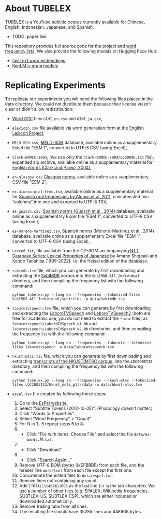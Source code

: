 # About TUBELEX

TUBELEX is a YouTube subtitle corpus currently available for Chinese, English, Indonesian, Japanese, and Spanish.

- TODO: paper link

This repository provides full source code for the project and [word frequency lists](frequencies). We also provide the following models on Hugging Face Hub:

- [fastText word embeddings](https://huggingface.co/naist-nlp/tubelex-fasttext)
- [KenLM n-gram models](https://huggingface.co/naist-nlp/tubelex-kenlm)


# Replicating Experiments

To replicate our experiments you will need the following files placed in the data directory. We could not distribute them because their license wasn't clear or didn't allow redistribution:

- [Word GINI](https://sociocom.naist.jp/word-gini-en/) files `GINI_en.csv` and `GINI_ja.csv`,
- `elexicon.csv` file available via word generation form at the [English Lexicon Project](https://elexicon.wustl.edu),
- `MELD-SCH.csv`, [MELD-SCH](https://link.springer.com/article/10.3758/s13428-017-0944-0#Sec13) database, available online as a supplementary Excel file "ESM 1", converted to UTF-8 CSV (using Excel),
- `Clark-BRMIC-2004`, (we use only the `Clark-BRMIC-2004/cp2004b.txt` file), expanded zip archive, available online as a supplementary material for [English norms (Clark and Paivio, 2004)](https://link.springer.com/article/10.3758/BF03195584#SecESM1),
- `en-glasgow.csv` [Glasgow norms](https://link.springer.com/article/10.3758/s13428-018-1099-3#Sec13), available online as a supplementary CSV file "ESM 2",
- `es-alonso-oral-freq.tsv`, available online as a supplementary material for [Spanish oral frequencies by Alonso et al. 2011](https://link.springer.com/article/10.3758/s13428-011-0062-3#SecESM1), concatenated two “columns” into one and exported to UTF-8 TSV,
- `es-guasch.csv`, [Spanish norms (Guasch et al., 2014)](https://link.springer.com/article/10.3758/s13428-015-0684-y#Sec13) database, available online as a supplementary Excel file "ESM 1", converted to UTF-8 CSV (using Excel), 
- `es-moreno-martinez.csv`, [Spanish norms (Moreno-Martínez et al., 2014)](https://link.springer.com/article/10.3758/s13428-013-0435-x#Sec22) database, available online as a supplementary Excel file "ESM 1", converted to UTF-8 CSV (using Excel),
- `Lexeed.txt`, file available from the CD-ROM accompanying [NTT Database Series: Lexical Properties of Japanese](https://ci.nii.ac.jp/ncid/BA44537988) by Amano Shigeaki and Kondo Tadahisa (1999-2022), i.e. the Heisei edition of the database.
- `subimdb.tsv` file, which you can generate by first downloading and extracting the [SubIMDB](https://zenodo.org/records/2552407/files/SubIMDB_All_Individual.tar?download=1) corpus into the `SubIMDB_All_Individual` directory, and then compiling the frequency list with the following command:

    ```python tubelex.py --lang en --frequencies --tokenized-files SubIMDB_All_Individual/subtitles -o data/subimdb.tsv```
    
- `laborotvspeech.tsv` file, which you can generate by first downloading and extracting the [LaboroTVSpeech](https://laboro.ai/activity/column/engineer/eg-laboro-tv-corpus-jp/) and [LaboroTVSpeech2](https://laboro.ai/activity/column/engineer/laborotvspeech2/) (both are free for academic use; you do not need to extract the `*.wav` files) as `laborotvspeech/LaboroTVSpeech_v1.0b` and `laborotvspeech/LaboroTVSpeech_v2.0b` directories, and then compiling the frequency list with the following command:

    ```python tubelex.py --lang en --frequencies --laborotv --tokenized-files laborotvspeech -o data/laborotvspeech.tsv```

- `hkust-mtcs.tsv` file, which you can generate by first downloading and extracting [transcripts of the HKUST/MTSC corpus](https://catalog.ldc.upenn.edu/LDC2005T32), into the `LDC2005T32` directory, and then compiling the frequency list with the following command:

	```python tubelex.py --lang zh --frequencies --hkust-mtsc --tokenized-files LDC2005T32/hkust_mcts_p1tr/data -o data/hkust-mtsc.tsv```

- `espal.tsv` file created by following these steps:
	1. Go to the [EsPal website](https://www.bcbl.eu/databases/espal/).
	2. Select "Subtitle Tokens (2012-10-05)". (Phonology doesn't matter.)
	3. Click "Words to Properties".
	4. Select "Word Frequency" > "Count"
	5. For N in 1...5 repeat steps 6 to 8:
	6. - Click "File with Items: Choose File" and select the file `data/es-words.`*N*`.txt`.
	7. - Click "Download"
	8. - Click "Search Again..."
	9. Remove UTF-8 BOM (bytes 0xEFBBBF) from each file, and the header line `word\tcnt` from each file except the first one.
	10. Concatenate the edited files to `data/espal.txt`.
	11. Remove lines not containing any count.
	11. Add `[TOTAL]\t462611693` as the last line (`\t` is the tab character).
We use a number of other files (e.g. SPALEX, Wikipedia frequencies, SUBTLEX-US, SUBTLEX-ESP), which are either included or downloaded automatically.
	12. Remove trailing tabs from all lines.
	13. The resulting file should have 35285 lines and 448608 bytes.